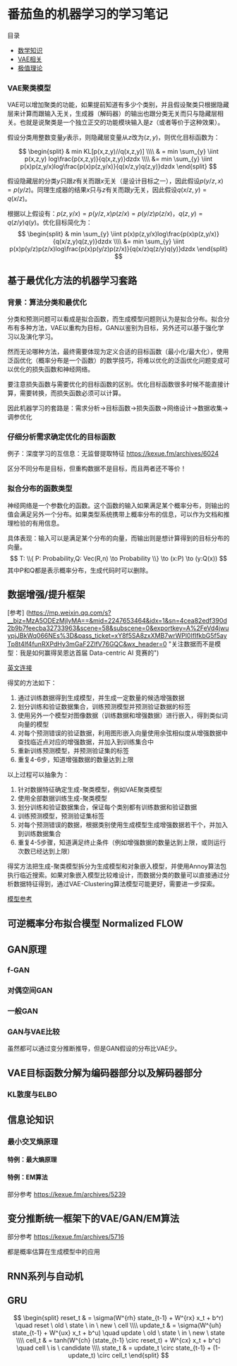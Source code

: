 # 番茄鱼的机器学习的学习笔记
目录
- [数学知识](./数学知识.md)
- [VAE相关](./VAE相关.md)
- [极值理论](./极值理论.md)
### VAE聚类模型
VAE可以增加聚类的功能，如果提前知道有多少个类别，并且假设聚类只根据隐藏层来计算而跟输入无关，生成器（解码器）的输出也跟分类无关而只与隐藏层相关。也就是说聚类是一个独立正交的功能模块输入是$z$（或者等价于这种效果）。

假设分类用整数变量$y$表示，则隐藏层变量从$z$改为$(z,y)$，则优化目标函数为：

$$
\begin{split}
& min KL[p(x,z,y)//q(x,z,y)]  \\\\
& = min \sum_{y} \iint p(x,z,y) log\frac{p(x,z,y)}{q(x,z,y)}dzdx \\\\
&= min \sum_{y} \iint p(x)p(z,y/x)log\frac{p(x)p(z,y/x)}{q(x/z,y)q(z,y)}dzdx
\end{split}
$$

假设隐藏层的分类$y$只跟$z$有关而跟$x$无关（是设计目标之一），因此假设$p(y/z,x)=p(y/z)$。同理生成器的结果$x$只与$z$有关而跟$y$无关，因此假设$q(x/z,y)=q(x/z)$。

根据以上假设有：$p(z,y/x)=p(y/z,x)p(z/x)=p(y/z)p(z/x)$，$q(z,y)=q(z/y)q(y)$。优化目标简化为：
$$
\begin{split}
& min \sum_{y} \iint p(x)p(z,y/x)log\frac{p(x)p(z,y/x)}{q(x/z,y)q(z,y)}dzdx  \\\\
&= min \sum_{y} \iint p(x)p(y/z)p(z/x)log\frac{p(x)p(y/z)p(z/x)}{q(x/z)q(z/y)q(y)}dzdx
\end{split}
$$

## 基于最优化方法的机器学习套路

### 背景：算法分类和最优化
分类和预测问题可以看成是拟合函数，而生成模型问题则认为是拟合分布。拟合分布有多种方法，VAE以重构为目标，GAN以鉴别为目标，另外还可以基于强化学习以及演化学习。

然而无论哪种方法，最终需要体现为定义合适的目标函数（最小化/最大化），使用泛函优化（概率分布是一个函数）的数学技巧，将难以优化的泛函优化问题变成可以优化的损失函数和神经网络。

要注意损失函数与需要优化的目标函数的区别。优化目标函数很多时候不能直接计算，需要转换，而损失函数必须可以计算。

因此机器学习的套路是：需求分析->目标函数->损失函数->网络设计->数据收集->调参优化

### 仔细分析需求确定优化的目标函数
例子：深度学习的互信息：无监督提取特征
https://kexue.fm/archives/6024

区分不同分布是目标，但重构数据不是目标，而且两者还不等价！

### 拟合分布的函数类型
神经网络是一个参数化的函数。这个函数的输入如果满足某个概率分布，则输出的值会满足另外一个分布。如果类型系统携带上概率分布的信息，可以作为文档和推理检验的有用信息。

具体表现：输入可以是满足某个分布的向量，而输出则是想计算得到的目标分布的向量。
$$
T: \\{ P: Probability,Q: Vec(R,n) \to Probability \\} \to (x:P) \to (y:Q(x))
$$
其中P和Q都是表示概率分布，生成代码时可以删除。

## 数据增强/提升框架
[参考]
(https://mp.weixin.qq.com/s?__biz=MzA5ODEzMjIyMA==&mid=2247653464&idx=1&sn=4cea82edf390d2b9b7feecba32733963&scene=58&subscene=0&exportkey=A%2FeVd4jwuypjJBkWq066NEs%3D&pass_ticket=xY8f5SA8zxXMB7wrWPl0IfIfkbG5f5ayTp8t4lf4funRXPdHy3mGaF2ZlfV76GQC&wx_header=0  "关注数据而不是模型：我是如何赢得吴恩达首届 Data-centric AI 竞赛的")

[英文连接][how-i-won-andrew-ngs-very-first-data-centric-ai-competition]

得奖的方法如下：

1. 通过训练数据得到生成模型，并生成一定数量的候选增强数据
2. 划分训练和验证数据集合，训练预测模型并预测验证数据的标签
3. 使用另外一个模型对图像数据（训练数据和增强数据）进行嵌入，得到类似词向量的模型 
4. 对每个预测错误的验证数据，利用图形嵌入向量使用余弦相似度从增强数据中查找临近点对应的增强数据，并加入到训练集合中
5. 重新训练预测模型，并预测验证集的标签
6. 重复4-6步，知道增强数据的数量达到上限

以上过程可以抽象为：

1. 针对数据特征确定生成-聚类模型，例如VAE聚类模型
2. 使用全部数据训练生成-聚类模型
3. 划分训练和验证数据集合，保证每个类别都有训练数据和验证数据
4. 训练预测模型，预测验证集标签
5. 对每个预测错误的数据，根据类别使用生成模型生成增强数据若干个，并加入到训练数据集合
6. 重复4-5步骤，知道满足终止条件（例如增强数据的数量达到上限，或则运行次数已经达到上限）

得奖方法把生成-聚类模型拆分为生成模型和对象嵌入模型，并使用Annoy算法包执行临近搜索。如果对象嵌入模型比较难设计，而数据分类的数量可以直接通过分析数据特征得到，通过VAE-Clustering算法模型可能更好，需要进一步探索。

[模型参考](https://kexue.fm/archives/5887 "变分自编码器（四）：一步到位的聚类方案")


[how-i-won-andrew-ngs-very-first-data-centric-ai-competition]: https://towardsdatascience.com/how-i-won-andrew-ngs-very-first-data-centric-ai-competition-e02001268bda  "how-i-won-andrew-ngs-very-first-data-centric-ai-competition"


## 可逆概率分布拟合模型 Normalized FLOW

## GAN原理

### f-GAN

### 对偶空间GAN

### 一般GAN

### GAN与VAE比较
虽然都可以通过变分推断推导，但是GAN假设的分布比VAE少。

## VAE目标函数分解为编码器部分以及解码器部分

### KL散度与ELBO

## 信息论知识

### 最小交叉熵原理

#### 特例：最大熵原理

#### 特例：EM算法
部分参考 https://kexue.fm/archives/5239

## 变分推断统一框架下的VAE/GAN/EM算法
部分参考 https://kexue.fm/archives/5716

都是概率估算在生成模型中的应用

## RNN系列与自动机

## GRU

$$
\begin{split}
reset_t & = \sigma(W^{rh} state_{t-1} + W^{rx} x_t + b^r) \quad reset \ old \ state \ in \ new \ cell   \\\\
update_t & = \sigma(W^{uh} state_{t-1} + W^{ux} x_t + b^u) \quad update  \ old \ state \ in \ new \ state \\\\
cell_t & = tanh(W^{ch} (state_{t-1} \circ reset_t) + W^{cx} x_t + b^c) \quad cell \ is \ candidate \\\\
state_t & = update_t \circ state_{t-1} + (1-update_t) \circ cell_t
\end{split}
$$

